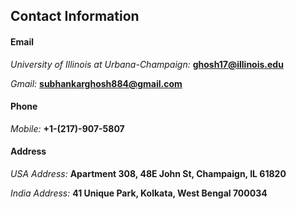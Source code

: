## Contact Information

#### Email
*University of Illinois at Urbana-Champaign:* **ghosh17@illinois.edu**

*Gmail:* **subhankarghosh884@gmail.com**

#### Phone
*Mobile:* **+1-(217)-907-5807**

#### Address
*USA Address:* **Apartment 308, 48E John St, Champaign, IL 61820**

*India Address:* **41 Unique Park, Kolkata, West Bengal 700034**
